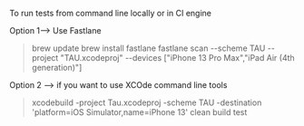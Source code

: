 To run tests from command line locally or in CI engine

Option 1-->
Use Fastlane 
> brew update
> brew install fastlane
> fastlane scan --scheme TAU --project "TAU.xcodeproj" --devices ["iPhone 13 Pro Max","iPad Air (4th generation)"]

Option 2 -->
 if you want to use XCOde command line tools 

> xcodebuild -project Tau.xcodeproj -scheme TAU -destination 'platform=iOS Simulator,name=iPhone 13' clean build test
